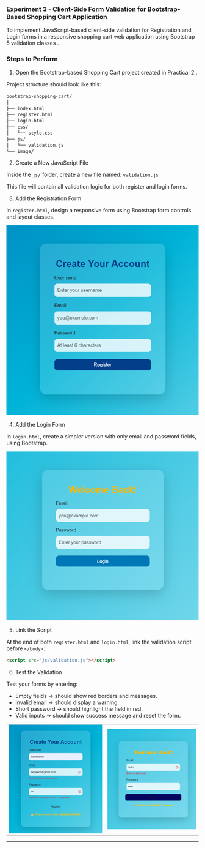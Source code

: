 ### Experiment 3 - Client-Side Form Validation for Bootstrap-Based Shopping Cart Application

To implement JavaScript-based client-side validation for Registration and Login forms in a responsive shopping cart web application using  Bootstrap 5 validation classes .


### Steps to Perform

1. Open the Bootstrap-based Shopping Cart project created in  Practical 2 .

Project structure should look like this:

```
bootstrap-shopping-cart/
│
├── index.html
├── register.html
├── login.html
├── css/
│   └── style.css
├── js/
│   └── validation.js
└── image/
```

2. Create a New JavaScript File

Inside the `js/` folder, create a new file named: `validation.js`

This file will contain all validation logic for both register and login forms.

3. Add the Registration Form

In `register.html`, design a responsive form using Bootstrap form controls and layout classes.

![1761061896902](image/ReadMe/1761061896902.png)

4. Add the Login Form

In `login.html`, create a simpler version with only email and password fields, using Bootstrap.

![1761061858081](image/ReadMe/1761061858081.png)


5. Link the Script

At the end of both `register.html` and `login.html`, link the validation script before `</body>`:

```html
<script src="js/validation.js"></script>
```

6. Test the Validation

Test your forms by entering:

* Empty fields → should show red borders and messages.
* Invalid email → should display a warning.
* Short password → should highlight the field in red.
* Valid inputs → should show success message and reset the form.

<table>
<tr>
<td>
<img src="image/ReadMe/1761062164979.png"></td>
<td>
<img src="image/ReadMe/1761062056932.png"></td>
</tr>
</table>

---
